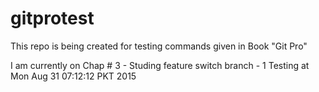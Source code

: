 # gitprotest
This repo is being created for testing commands given in Book "Git Pro"

I am currently on Chap # 3
	- Studing feature switch branch
	- 1 Testing at Mon Aug 31 07:12:12 PKT 2015
 

